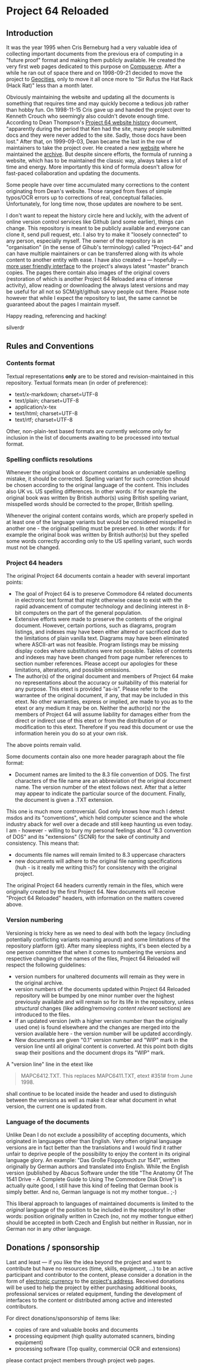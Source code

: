 # Project 64 Reloaded

## Introduction

It was the year 1995 when Cris Berneburg had a very valuable idea of collecting important documents from the previous era of computing in a "future proof" format and making them publicly available. He created the very first web pages dedicated to this purpose on [Compuserve](http://en.wikipedia.org/wiki/Compuserve). After a while he ran out of space there and on 1998-09-21 decided to move the project to [Geocities](http://en.wikipedia.org/wiki/Geocities), only to move it all once more to "Sir Rufus the Hat Rack (Hack Rat)" less than a month later.

Obviously maintaining the website and updating all the documents is something that requires time and may quickly become a tedious job rather than hobby fun. On 1998-11-15 Cris gave up and handed the project over to Kenneth Crouch who seemingly also couldn't devote enough time. According to Dean Thompson's [Project 64 website history](http://project64.c64.org/p64hist.txt) document, "apparently during the period that Ken had the site, many people submitted docs and they were never added to the site. Sadly, those docs have been lost." After that, on 1999-09-03, Dean became the last in the row of maintainers to take the project over. He created a new [website](http://project64.c64.org/) where he maintained the [archive](http://project64.c64.org/archive.htm). But despite sincere efforts, the formula of running a website, which has to be maintained the classic way, always takes a lot of time and energy. More importantly this kind of formula doesn't allow for fast-paced collaboration and updating the documents.

Some people have over time accumulated many corrections to the content originating from Dean's website. Those ranged from fixes of simple typos/OCR errors up to corrections of real, conceptual fallacies. Unfortunately, for long time now, those updates are nowhere to be sent.

I don't want to repeat the history circle here and luckily, with the advent of online version control services like Github (and some earlier), things can change. This repository is meant to be publicly available and everyone can clone it, send pull request, etc. I also try to make it "loosely connected" to any person, especially myself. The owner of the repository is an "organisation" (in the sense of Gihub's terminology) called "Project-64" and can have multiple maintainers or can be transferred along with its whole content to another entity with ease. I have also created a — hopefully — [more user friendly interface](http://e4aws.silverdr.com/project64/) to the project's always latest "master" branch copies. The pages there contain also images of the original covers (restoration of which is another Project 64 Reloaded area of intense activity), allow reading or downloading the always latest versions and may be useful for all not so SCM/git/github savvy people out there. Please note however that while I expect the repository to last, the same cannot be guaranteed about the pages I maintain myself.

Happy reading, referencing and hacking!

silverdr


## Rules and Conventions

### Contents format

Textual representations **only** are to be stored and revision-maintained in this repository. Textual formats mean (in order of preference):

* text/x-markdown; charset=UTF-8
* text/plain; charset=UTF-8
* application/x-tex
* text/html; charset=UTF-8
* text/rtf; charset=UTF-8

Other, non-plain-text based formats are currently welcome only for inclusion in the list of documents awaiting to be processed into textual format.


### Spelling conflicts resolutions

Whenever the original book or document contains an undeniable spelling mistake, it should be corrected. Spelling variant for such correction should be chosen according to the original language of the content. This includes also UK vs. US spelling differences. In other words: if for example the original book was written by British author(s) using British spelling variant, misspelled words should be corrected to the proper, British spelling.

Whenever the original content contains words, which are properly spelled in at least one of the language variants but would be considered misspelled in another one - the original spelling must be preserved. In other words: if for example the original book was written by British author(s) but they spelled some words correctly according only to the US spelling variant, such words must not be changed.


### Project 64 headers

The original Project 64 documents contain a header with several important points:

* The goal of Project 64 is to preserve Commodore 64 related documents in electronic text format that might otherwise cease to exist with the rapid advancement of computer technology and declining interest in 8-bit computers on the part of the general population.
* Extensive efforts were made to preserve the contents of the original document.  However, certain portions, such as diagrams, program listings, and indexes may have been either altered or sacrificed due to the limitations of plain vanilla text.  Diagrams may have been eliminated where ASCII-art was not feasible.  Program listings may be missing display codes where substitutions were not possible.  Tables of contents and indexes may have been changed from page number references to section number references. Please accept our apologies for these limitations, alterations, and possible omissions.
* The author(s) of the original document and members of Project 64 make no representations about the accuracy or suitability of this material for any purpose. This etext is provided "as-is". Please refer to the warrantee of the original document, if any, that may be included in this etext. No other warranties, express or implied, are made to you as to the etext or any medium it may be on. Neither the author(s) nor the members of Project 64 will assume liability for damages either from the direct or indirect use of this etext or from the distribution of or modification to this etext. Therefore if you read this document or use the information herein you do so at your own risk.

The above points remain valid.

Some documents contain also one more header paragraph about the file format:

* Document names are limited to the 8.3 file convention of DOS. The first characters of the file name are an abbreviation of the original document name. The version number of the etext follows next. After that a letter may appear to indicate the particular source of the document. Finally, the document is given a .TXT extension.

This one is much more controversial.  God only knows how much I detest msdos and its "conventions",  which held computer science and the whole industry aback for well over a decade and still keep haunting us even today. I am - however - willing to bury my personal feelings about "8.3 convention of DOS" and its "extensions" (SCNR) for the sake of continuity and consistency. This means that:

* documents file names will remain limited to 8.3 uppercase characters
* new documents will adhere to the original file naming specifications (huh - is it really me writing this?) for consistency with the original project.

The original Project 64 headers currently remain in the files, which were originally created by the first Project 64. New documents will receive "Project 64 Reloaded" headers, with information on the matters covered above.


### Version numbering

Versioning is tricky here as we need to deal with both the legacy (including potentially conflicting variants roaming around) and some limitations of the repository platform (git). After many sleepless nights, it's been elected by a one person committee that when it comes to numbering the versions and respective changing of the names of the files, Project 64 Reloaded will respect the following guidelines:

* version numbers for unaltered documents will remain as they were in the original archive.
* version numbers of the documents updated within Project 64 Reloaded repository will be bumped by one minor number over the highest previously available and will remain so for its life in the repository, unless *structural* changes (like adding/removing *content relevant* sections) are introduced to the files.
* If an updated version (with a higher version number than the originally used one) is found elsewhere and the changes are merged into the version available here - the version number will be updated accordingly.
* New documents are given "0.1" version number and "WIP" mark in the version line until all original content is converted. At this point both digits swap their positions and the document drops its "WIP" mark. 

A "version line" line in the etext like

>MAPC6412.TXT. This replaces MAPC6411.TXT, etext #351# from June 1998.

shall continue to be located inside the header and used to distinguish between the versions as well as make it clear what document in what version, the current one is updated from.


### Language of the documents

Unlike Dean I do not exclude a possibility of accepting documents, which originated in languages other than English. Very often original language versions are in fact better than the translations and I would find it rather unfair to deprive people of the possibility to enjoy the content in its original language glory. An example: "Das Große Floppybuch zur 1541", written originally by German authors and translated into English. While the English version (published by Abacus Software under the title "The Anatomy Of The 1541 Drive - A Complete Guide to Using The Commodore Disk Drive") is actually quite good, I still have this kind of feeling that German book is simply better. And no, German language is not my mother tongue.. ;-)

This liberal approach to languages of maintained documents is limited to the *original* language of the position to be included in the repository! In other words: position originally written in Czech (no, not my mother tongue either) should be accepted in both Czech and English but neither in Russian, nor in German nor in any other language.


## Donations / sponsorship

Last and least — if you like the idea beyond the project and want to contribute but have no resources (time, skills, equipment, ...) to be an active participant and contributor to the content, please consider a donation in the form of [electronic currency](http://bitcoin.org/) to the [project's address](http://e4aws.silverdr.com/resources/bitcoin/QRproject64donation.png). Received donations will be used to help the project by either purchasing additional books, professional services or related equipment, funding the development of interfaces to the content or distributed among active and interested contributors.

For direct donations/sponsorship of items like:

* copies of rare and valuable books and documents
* processing equipment (high quality automated scanners, binding equipment)
* processing software (Top quality, commercial OCR and extensions)

please contact project members through project web pages.
